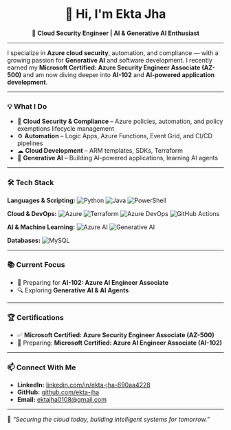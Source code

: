 <div align="center">

# 👋 Hi, I'm Ekta Jha

🚀 **Cloud Security Engineer&nbsp;|&nbsp;AI &amp; Generative AI Enthusiast**

<hr>
</div>

I specialize in **Azure cloud security**, automation, and compliance — with a growing passion for **Generative AI** and software development. I recently earned my **Microsoft Certified: Azure Security Engineer Associate (AZ-500)** and am now diving deeper into **AI-102** and **AI-powered application development**.

---

### 💡 What I Do
- 🔐 **Cloud Security & Compliance** – Azure policies, automation, and policy exemptions lifecycle management
- ⚙ **Automation** – Logic Apps, Azure Functions, Event Grid, and CI/CD pipelines
- ☁ **Cloud Development** – ARM templates, SDKs, Terraform
- 🤖 **Generative AI** – Building AI-powered applications, learning AI agents

---

### 🛠 Tech Stack
**Languages & Scripting:**  ![Python](https://img.shields.io/badge/Python-3776AB?logo=python&logoColor=white) ![Java](https://img.shields.io/badge/Java-007396?logo=java&logoColor=white) ![PowerShell](https://img.shields.io/badge/PowerShell-5391FE?logo=powershell&logoColor=white)  

**Cloud & DevOps:** ![Azure](https://img.shields.io/badge/Microsoft%20Azure-0078D4?logo=microsoftazure&logoColor=white) ![Terraform](https://img.shields.io/badge/Terraform-623CE4?logo=terraform&logoColor=white) ![Azure DevOps](https://img.shields.io/badge/Azure%20DevOps-0078D7?logo=azuredevops&logoColor=white) ![GitHub Actions](https://img.shields.io/badge/GitHub%20Actions-2088FF?logo=githubactions&logoColor=white)  

**AI & Machine Learning:** ![Azure AI](https://img.shields.io/badge/Azure%20AI-0078D4?logo=microsoftazure&logoColor=white) ![Generative AI](https://img.shields.io/badge/Generative%20AI-FF6F00?logo=OpenAI&logoColor=white)  

**Databases:** ![MySQL](https://img.shields.io/badge/MySQL-4479A1?logo=mysql&logoColor=white)  

---

### 📚 Current Focus
- 🎯 Preparing for **AI-102: Azure AI Engineer Associate**   
- 🔍 Exploring **Generative AI & AI Agents**

---

### 🏆 Certifications
- ✅ **Microsoft Certified: Azure Security Engineer Associate (AZ-500)**  
- 📅 Preparing: **Microsoft Certified: Azure AI Engineer Associate (AI-102)**

---

### 📫 Connect With Me
- **LinkedIn:** [linkedin.com/in/ekta-jha-690aa4228](https://www.linkedin.com/in/ekta-jha-690aa4228/)  
- **GitHub:** [github.com/ekta-jha](https://github.com/ekta-jha)  
- **Email:**  [ektajha0108@gmail.com](mailto:ektajha0108@gmail.com)  

---

💬 *“Securing the cloud today, building intelligent systems for tomorrow.”*
